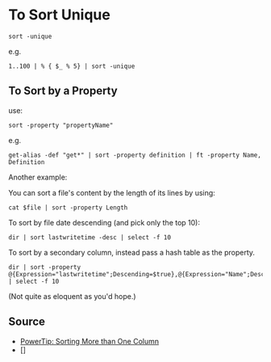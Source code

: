 ﻿# To Sort Unique

	sort -unique

e.g.

	1..100 | % { $_ % 5} | sort -unique

## To Sort by a Property

use:

	sort -property "propertyName"

e.g.

	get-alias -def "get*" | sort -property definition | ft -property Name, Definition

Another example:

You can sort a file's content by the length of its lines by using:

	cat $file | sort -property Length

To sort by file date descending (and pick only the top 10):

	dir | sort lastwritetime -desc | select -f 10

To sort by a secondary column, instead pass a hash table as the property.

	dir | sort -property @{Expression="lastwritetime";Descending=$true},@{Expression="Name";Descending=$false} | select -f 10

(Not quite as eloquent as you'd hope.)

## Source

* [PowerTip: Sorting More than One Column](https://devblogs.microsoft.com/scripting/powertip-sorting-more-than-one-column/)
* []